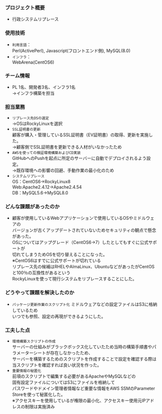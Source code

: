 ### プロジェクト概要
- 行政システムリプレース

### 使用技術
- `利用言語`：  
  Perl(ActivePerl), Javascript(フロントエンド側), MySQL(8.0)
- `インフラ`：  
  WebArena(CentOS6)

### チーム情報
- PL 1名、開発者3名、インフラ1名  
  →インフラ構築を担当

### 担当業務
- `リプレース先OSの選定`  
  →OSはRockyLinuxを選択
- `SSL証明書の更新`  
  顧客が購入・管理しているSSL証明書（EV証明書）の取得、更新を実施した。  
  →顧客側でSSL証明書を更新できる人材がいなかったため
- `AWSを使っての検証環境構築およびCD実装`  
  GitHubへのPushを起点に所定のサーバーに自動でデプロイされるよう設定。  
  →既存環境への影響の回避、手動作業の最小化のため
- `システムリプレース`  
  OS：CentOS6→RockyLinux8  
  Web:Apache2.4.12→Apache2.4.54  
  DB：MySQL5.6→MySQL8.0  

### どんな課題があったのか
- 顧客が使用しているWebアプリケーションで使用しているOSやミドルウェアの  
  バージョンが古くアップデートされていないためセキュリティの観点で懸念があった。  
  OSについてはアップグレード（CentOS6→7）したとしてもすぐに公式サポートが  
  切れてしまうためOSを切り替えることになった。  
  ※CentOS6はすでに公式サポートが切れている  
  リプレース先の候補はRHELやAlmaLinux、UbuntuなどがあったがCentOSと100％の互換性があるという  
  RockyLinuxを使って現行システムをリプレースすることにした。

### どうやって課題を解決したのか
- `パッケージ更新作業のスクリプト化`
  ミドルウェアなどの設定ファイルはS3に格納しているため  
  いつでも参照、設定の再現ができるようにした。

### 工夫した点
- `環境構築スクリプトの作成`  
  サーバーの仕組みがブラックボックス化していたため当時の構築手順書やパラメーターシートが存在しなかったため、  
  サーバーを構築するためのスクリプトを作成することで設定を確認する際は  
  当スクリプトを確認すれば良い状況を作った。
- `重要情報の秘匿化`  
  前項のスクリプトで編集する必要があるApacheやMySQLなどの  
  固有設定ファイルについてはS3にファイルを格納して  
  パスワードやドメイン管理者情報など重要な情報をAWS SSMのParameter Storeを使って秘匿化した。  
  ※アクセスキーを使用しているが権限の最小化、アクセスキー使用元IPアドレスの制限は実施済み